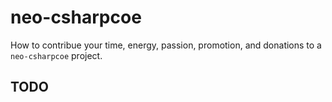 # neo-csharpcoe

How to contribue your time, energy, passion, promotion, and donations to a `neo-csharpcoe` project.

## TODO
